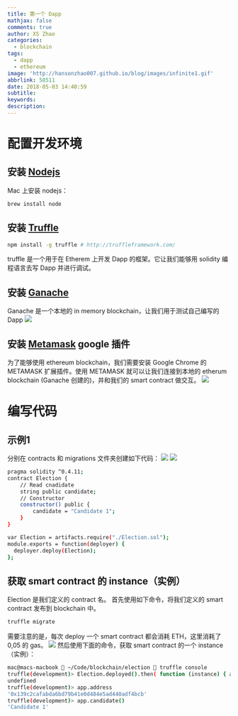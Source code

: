 ```yaml
---
title: 第一个 Dapp
mathjax: false
comments: true
author: XS Zhao
categories:
  - blockchain
tags:
  - dapp
  - ethereum
image: 'http://hansonzhao007.github.io/blog/images/infinite1.gif'
abbrlink: 58511
date: 2018-05-03 14:40:59
subtitle:
keywords:
description:
---
```


# 配置开发环境
## 安装 [Nodejs](https://nodejs.org)
Mac 上安装 nodejs：
```bash
brew install node
```

## 安装 [Truffle](http://truffleframework.com/)
```bash 
npm install -g truffle # http://truffleframework.com/
```
truffle 是一个用于在 Etherem 上开发 Dapp 的框架。它让我们能够用 solidity 编程语言去写 Dapp 并进行调试。

## 安装 [Ganache](http://truffleframework.com/ganache/)
Ganache 是一个本地的 in memory blockchain，让我们用于测试自己编写的 Dapp
![](1.png)

## 安装 [Metamask](https://metamask.io/) google 插件
为了能够使用 ethereum blockchain，我们需要安装 Google Chrome 的 METAMASK 扩展插件。使用 METAMASK 就可以让我们连接到本地的 etherum blockchain (Ganache 创建的)，并和我们的 smart contract 做交互。
![](2.gif)

# 编写代码
## 示例1
分别在 contracts 和 migrations 文件夹创建如下代码：
![](4.png)
![](5.png)

```bash :./contracts/Election.sol
pragma solidity ^0.4.11;
contract Election {
    // Read cnadidate
    string public candidate;
    // Constructor
    constructor() public {
        candidate = "Candidate 1";
    }
}
```

```bash :./migrations/2_deploy_contracts.js
var Election = artifacts.require("./Election.sol");
module.exports = function(deployer) {
  deployer.deploy(Election);
};
```


## 获取 smart contract 的 instance（实例）
Election 是我们定义的 contract 名。
首先使用如下命令，将我们定义的 smart contract 发布到 blockchain 中。
```bash
truffle migrate
```
需要注意的是，每次 deploy 一个 smart contract 都会消耗 ETH，这里消耗了 0,05 的 gas。
![](3.png)
然后使用下面的命令，获取 smart contract 的一个 instance（实例）：
```bash
mac@macs-macbook  ~/Code/blockchain/election  truffle console
truffle(development)> Election.deployed().then( function (instance) { app = instance })
undefined
truffle(development)> app.address
'0x139c2cafabda6bd79b41e0d484e5ad440adf4bcb'
truffle(development)> app.candidate()
'Candidate 1'
```
